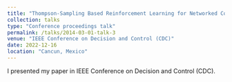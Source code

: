 ```yaml
---
title: "Thompson-Sampling Based Reinforcement Learning for Networked Control of Unknown Linear Systems"
collection: talks
type: "Conference proceedings talk"
permalink: /talks/2014-03-01-talk-3
venue: "IEEE Conference on Decision and Control (CDC)"
date: 2022-12-16
location: "Cancun, Mexico"
---
```


I presented my paper in IEEE Conference on Decision and Control (CDC).
